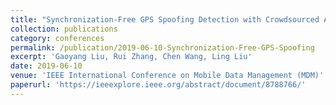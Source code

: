 ```yaml
---
title: "Synchronization-Free GPS Spoofing Detection with Crowdsourced Air Traffic Control Data"
collection: publications
category: conferences
permalink: /publication/2019-06-10-Synchronization-Free-GPS-Spoofing
excerpt: 'Gaoyang Liu, Rui Zhang, Chen Wang, Ling Liu'
date: 2019-06-10
venue: 'IEEE International Conference on Mobile Data Management (MDM)'
paperurl: 'https://ieeexplore.ieee.org/abstract/document/8788766/'
---
```

